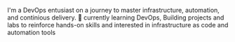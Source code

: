 I'm a DevOps entusiast on a journey to master infrastructure, automation, and continious delivery.
 🌱 currently learning DevOps, Building projects and labs to reinforce hands-on skills and interested in infrastructure as code and automation tools
 
